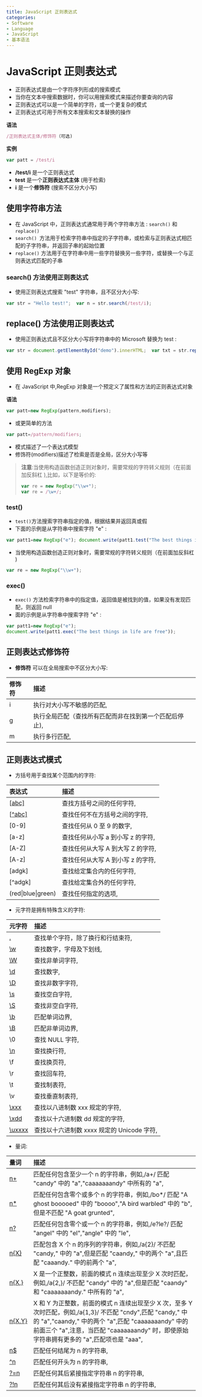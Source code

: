 ```yaml
---
title: JavaScript 正则表达式
categories:
- Software
- Language
- JavaScript
- 基本语法
---
```

# JavaScript 正则表达式

- 正则表达式是由一个字符序列形成的搜索模式
- 当你在文本中搜索数据时，你可以用搜索模式来描述你要查询的内容
- 正则表达式可以是一个简单的字符，或一个更复杂的模式
- 正则表达式可用于所有文本搜索和文本替换的操作

**语法**

```js
/正则表达式主体/修饰符（可选)
```

**实例**

```js
var patt = /test/i
```

- **/test/i** 是一个正则表达式
- **test** 是一个**正则表达式主体** (用于检索)
- **i** 是一个**修饰符** (搜索不区分大小写)

## 使用字符串方法

- 在 JavaScript 中，正则表达式通常用于两个字符串方法 : `search()` 和 `replace()`
- `search() `方法用于检索字符串中指定的子字符串，或检索与正则表达式相匹配的子字符串，并返回子串的起始位置
- `replace()` 方法用于在字符串中用一些字符替换另一些字符，或替换一个与正则表达式匹配的子串

### search() 方法使用正则表达式

- 使用正则表达式搜索 "test" 字符串，且不区分大小写:

```js
var str = "Hello test!";  var n = str.search(/test/i);
```

## replace() 方法使用正则表达式

- 使用正则表达式且不区分大小写将字符串中的 Microsoft 替换为 test :

```js
var str = document.getElementById("demo").innerHTML;  var txt = str.replace(/microsoft/i,"test");
```

## 使用 RegExp 对象

- 在 JavaScript 中,RegExp 对象是一个预定义了属性和方法的正则表达式对象

**语法**

```js
var patt=new RegExp(pattern,modifiers);
```

- 或更简单的方法

```js
var patt=/pattern/modifiers;
```

- 模式描述了一个表达式模型
- 修饰符(modifiers)描述了检索是否是全局，区分大小写等

> **注意**:当使用构造函数创造正则对象时，需要常规的字符转义规则（在前面加反斜杠 \),比如，以下是等价的:
>
> ```js
> var re = new RegExp("\\w+");
> var re = /\w+/;
> ```

### test()

- `test()`方法搜索字符串指定的值，根据结果并返回真或假
- 下面的示例是从字符串中搜索字符 "e" :

```js
var patt1=new RegExp("e"); document.write(patt1.test("The best things in life are free"));
```

- 当使用构造函数创造正则对象时，需要常规的字符转义规则（在前面加反斜杠 \)

```js
var re = new RegExp("\\w+");
```

### exec()

- `exec()` 方法检索字符串中的指定值，返回值是被找到的值，如果没有发现匹配，则返回 null
- 面的示例是从字符串中搜索字符 "e" :

```js
var patt1=new RegExp("e");
document.write(patt1.exec("The best things in life are free"));
```

## 正则表达式修饰符

- **修饰符** 可以在全局搜索中不区分大小写:

| 修饰符 | 描述                                                     |
| :----- | :------------------------------------------------------- |
| i      | 执行对大小写不敏感的匹配,                               |
| g      | 执行全局匹配（查找所有匹配而非在找到第一个匹配后停止), |
| m      | 执行多行匹配,                                           |

## 正则表达式模式

- 方括号用于查找某个范围内的字符:

| 表达式                                                       | 描述                               |
| :----------------------------------------------------------- | :--------------------------------- |
| [[abc\]](https://www.runoob.com/jsref/jsref-regexp-charset.html) | 查找方括号之间的任何字符,         |
| [[^abc\]](https://www.runoob.com/jsref/jsref-regexp-charset-not.html) | 查找任何不在方括号之间的字符,     |
| [0-9]                                                        | 查找任何从 0 至 9 的数字,         |
| [a-z]                                                        | 查找任何从小写 a 到小写 z 的字符, |
| [A-Z]                                                        | 查找任何从大写 A 到大写 Z 的字符, |
| [A-z]                                                        | 查找任何从大写 A 到小写 z 的字符, |
| [adgk]                                                       | 查找给定集合内的任何字符,         |
| [^adgk]                                                      | 查找给定集合外的任何字符,         |
| (red\|blue\|green)                                           | 查找任何指定的选项,               |

- 元字符是拥有特殊含义的字符:

| 元字符                                                       | 描述                                        |
| :----------------------------------------------------------- | :------------------------------------------ |
| [.](https://www.runoob.com/jsref/jsref-regexp-dot.html)      | 查找单个字符，除了换行和行结束符,          |
| [\w](https://www.runoob.com/jsref/jsref-regexp-wordchar.html) | 查找数字，字母及下划线,                    |
| [\W](https://www.runoob.com/jsref/jsref-regexp-wordchar-non.html) | 查找非单词字符,                            |
| [\d](https://www.runoob.com/jsref/jsref-regexp-digit.html)   | 查找数字,                                  |
| [\D](https://www.runoob.com/jsref/jsref-regexp-digit-non.html) | 查找非数字字符,                            |
| [\s](https://www.runoob.com/jsref/jsref-regexp-whitespace.html) | 查找空白字符,                              |
| [\S](https://www.runoob.com/jsref/jsref-regexp-whitespace-non.html) | 查找非空白字符,                            |
| [\b](https://www.runoob.com/jsref/jsref-regexp-begin.html)   | 匹配单词边界,                              |
| [\B](https://www.runoob.com/jsref/jsref-regexp-begin-not.html) | 匹配非单词边界,                            |
| \0                                                           | 查找 NULL 字符,                            |
| [\n](https://www.runoob.com/jsref/jsref-regexp-newline.html) | 查找换行符,                                |
| \f                                                           | 查找换页符,                                |
| \r                                                           | 查找回车符,                                |
| \t                                                           | 查找制表符,                                |
| \v                                                           | 查找垂直制表符,                            |
| [\xxx](https://www.runoob.com/jsref/jsref-regexp-octal.html) | 查找以八进制数 xxx 规定的字符,             |
| [\xdd](https://www.runoob.com/jsref/jsref-regexp-hex.html)   | 查找以十六进制数 dd 规定的字符,            |
| [\uxxxx](https://www.runoob.com/jsref/jsref-regexp-unicode-hex.html) | 查找以十六进制数 xxxx 规定的 Unicode 字符, |

- 量词:

| 量词                                                         | 描述                                                         |
| :----------------------------------------------------------- | :----------------------------------------------------------- |
| [n+](https://www.runoob.com/jsref/jsref-regexp-onemore.html) | 匹配任何包含至少一个 n 的字符串，例如,/a+/ 匹配 "candy" 中的 "a","caaaaaaandy" 中所有的 "a", |
| [n*](https://www.runoob.com/jsref/jsref-regexp-zeromore.html) | 匹配任何包含零个或多个 n 的字符串，例如,/bo*/ 匹配 "A ghost booooed" 中的 "boooo","A bird warbled" 中的 "b",但是不匹配 "A goat grunted", |
| [n?](https://www.runoob.com/jsref/jsref-regexp-zeroone.html) | 匹配任何包含零个或一个 n 的字符串，例如,/e?le?/ 匹配 "angel" 中的 "el","angle" 中的 "le", |
| [n{X}](https://www.runoob.com/jsref/jsref-regexp-nx.html)    | 匹配包含 X 个 n 的序列的字符串，例如,/a{2}/ 不匹配 "candy," 中的 "a",但是匹配 "caandy," 中的两个 "a",且匹配 "caaandy." 中的前两个 "a", |
| [n{X,}](https://www.runoob.com/jsref/jsref-regexp-nxcomma.html) | X 是一个正整数，前面的模式 n 连续出现至少 X 次时匹配，例如,/a{2,}/ 不匹配 "candy" 中的 "a",但是匹配 "caandy" 和 "caaaaaaandy." 中所有的 "a", |
| [n{X,Y}](https://www.runoob.com/jsref/jsref-regexp-nxy.html) | X 和 Y 为正整数，前面的模式 n 连续出现至少 X 次，至多 Y 次时匹配，例如,/a{1,3}/ 不匹配 "cndy",匹配 "candy," 中的 "a","caandy," 中的两个 "a",匹配 "caaaaaaandy" 中的前面三个 "a",注意，当匹配 "caaaaaaandy" 时，即使原始字符串拥有更多的 "a",匹配项也是 "aaa", |
| [n$](https://www.runoob.com/jsref/jsref-regexp-ndollar.html) | 匹配任何结尾为 n 的字符串,                                  |
| [^n](https://www.runoob.com/jsref/jsref-regexp-ncaret.html)  | 匹配任何开头为 n 的字符串,                                  |
| [?=n](https://www.runoob.com/jsref/jsref-regexp-nfollow.html) | 匹配任何其后紧接指定字符串 n 的字符串,                      |
| [?!n](https://www.runoob.com/jsref/jsref-regexp-nfollow-not.html) | 匹配任何其后没有紧接指定字符串 n 的字符串,                  |
